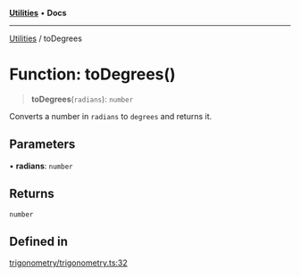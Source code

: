 [**Utilities**](../README.md) • **Docs**

***

[Utilities](../README.md) / toDegrees

# Function: toDegrees()

> **toDegrees**(`radians`): `number`

Converts a number in `radians` to `degrees` and returns it.

## Parameters

• **radians**: `number`

## Returns

`number`

## Defined in

[trigonometry/trigonometry.ts:32](https://github.com/noobiept/utilities/blob/1d2cee23362dcff5c0b5fdf27f21e257e8f3dc9e/source/trigonometry/trigonometry.ts#L32)
